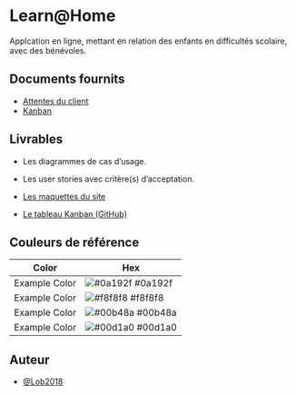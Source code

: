 
# Learn@Home

Applcation en ligne, mettant en relation des enfants en difficultés scolaire, avec des bénévoles.
## Documents fournits

 - [Attentes du client](https://s3-eu-west-1.amazonaws.com/course.oc-static.com/projects/Front-End+V2/P8+-+Gestion+de+projet/Notes+-+Re%CC%81union+Learn%40Home.pdf)
 - [Kanban](https://www.notion.so/openclassrooms/Dev4U-projet-Learn-Home-972828849f7947289c23756d323a6335)
## Livrables

- Les diagrammes de cas d’usage.

- Les user stories avec critère(s) d’acceptation.

- [Les maquettes du site](https://www.figma.com/file/dIYXN57QZ96PDFzYRFsryO/Learn%40Home?node-id=0%3A1)

- [Le tableau Kanban (GitHub)](https://github.com/users/Lob2018/projects/2)
## Couleurs de référence

| Color             | Hex                                                                |
| ----------------- | ------------------------------------------------------------------ |
| Example Color | ![#0a192f](https://via.placeholder.com/10/0a192f?text=+) #0a192f |
| Example Color | ![#f8f8f8](https://via.placeholder.com/10/f8f8f8?text=+) #f8f8f8 |
| Example Color | ![#00b48a](https://via.placeholder.com/10/00b48a?text=+) #00b48a |
| Example Color | ![#00d1a0](https://via.placeholder.com/10/00b48a?text=+) #00d1a0 |


## Auteur

- [@Lob2018](https://github.com/Lob2018)

